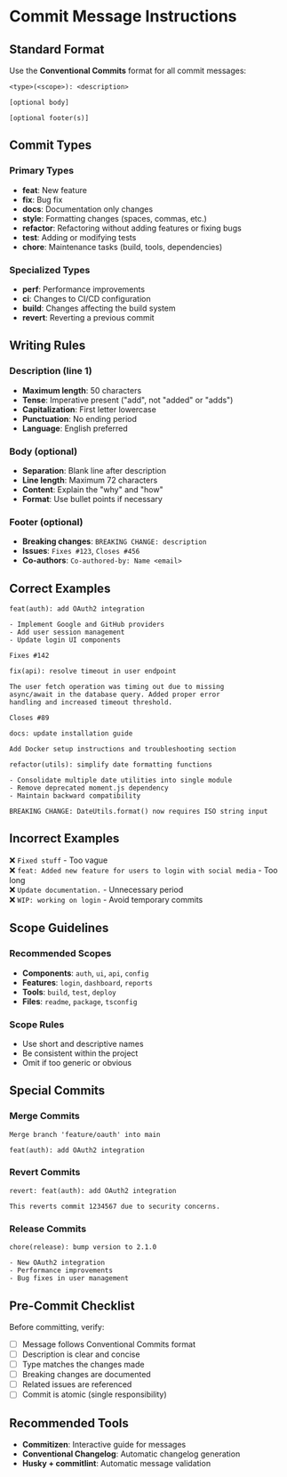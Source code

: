 # Commit Message Instructions

## Standard Format

Use the **Conventional Commits** format for all commit messages:

```plaintext
<type>(<scope>): <description>

[optional body]

[optional footer(s)]
```

## Commit Types

### Primary Types

- **feat**: New feature
- **fix**: Bug fix
- **docs**: Documentation only changes
- **style**: Formatting changes (spaces, commas, etc.)
- **refactor**: Refactoring without adding features or fixing bugs
- **test**: Adding or modifying tests
- **chore**: Maintenance tasks (build, tools, dependencies)

### Specialized Types

- **perf**: Performance improvements
- **ci**: Changes to CI/CD configuration
- **build**: Changes affecting the build system
- **revert**: Reverting a previous commit

## Writing Rules

### Description (line 1)

- **Maximum length**: 50 characters
- **Tense**: Imperative present ("add", not "added" or "adds")
- **Capitalization**: First letter lowercase
- **Punctuation**: No ending period
- **Language**: English preferred

### Body (optional)

- **Separation**: Blank line after description
- **Line length**: Maximum 72 characters
- **Content**: Explain the "why" and "how"
- **Format**: Use bullet points if necessary

### Footer (optional)

- **Breaking changes**: `BREAKING CHANGE: description`
- **Issues**: `Fixes #123`, `Closes #456`
- **Co-authors**: `Co-authored-by: Name <email>`

## Correct Examples

```plaintext
feat(auth): add OAuth2 integration

- Implement Google and GitHub providers
- Add user session management
- Update login UI components

Fixes #142
```

```plaintext
fix(api): resolve timeout in user endpoint

The user fetch operation was timing out due to missing
async/await in the database query. Added proper error
handling and increased timeout threshold.

Closes #89
```

```plaintext
docs: update installation guide

Add Docker setup instructions and troubleshooting section
```

```plaintext
refactor(utils): simplify date formatting functions

- Consolidate multiple date utilities into single module
- Remove deprecated moment.js dependency
- Maintain backward compatibility

BREAKING CHANGE: DateUtils.format() now requires ISO string input
```

## Incorrect Examples

❌ `Fixed stuff` - Too vague  
❌ `feat: Added new feature for users to login with social media` - Too long  
❌ `Update documentation.` - Unnecessary period  
❌ `WIP: working on login` - Avoid temporary commits

## Scope Guidelines

### Recommended Scopes

- **Components**: `auth`, `ui`, `api`, `config`
- **Features**: `login`, `dashboard`, `reports`
- **Tools**: `build`, `test`, `deploy`
- **Files**: `readme`, `package`, `tsconfig`

### Scope Rules

- Use short and descriptive names
- Be consistent within the project
- Omit if too generic or obvious

## Special Commits

### Merge Commits

```plaintext
Merge branch 'feature/oauth' into main

feat(auth): add OAuth2 integration
```

### Revert Commits

```plaintext
revert: feat(auth): add OAuth2 integration

This reverts commit 1234567 due to security concerns.
```

### Release Commits

```plaintext
chore(release): bump version to 2.1.0

- New OAuth2 integration
- Performance improvements
- Bug fixes in user management
```

## Pre-Commit Checklist

Before committing, verify:

- [ ] Message follows Conventional Commits format
- [ ] Description is clear and concise
- [ ] Type matches the changes made
- [ ] Breaking changes are documented
- [ ] Related issues are referenced
- [ ] Commit is atomic (single responsibility)

## Recommended Tools

- **Commitizen**: Interactive guide for messages
- **Conventional Changelog**: Automatic changelog generation
- **Husky + commitlint**: Automatic message validation

